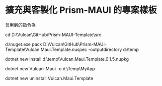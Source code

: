 # 擴充與客製化 Prism-MAUI 的專案樣板

會用到的指令為

cd D:\Vulcan\GitHub\Prism-MAUI-Template\src

d:\nuget.exe pack D:\Vulcan\GitHub\Prism-MAUI-Template\Vulcan.Maui.Template.nuspec -outputdirectory d:\temp

dotnet new install d:\temp\Vulcan.Maui.Template.0.1.5.nupkg

dotnet new Vulcan-Maui -o d:\Temp\MyApp

dotnet new uninstall Vulcan.Maui.Template
